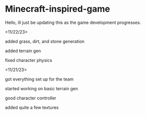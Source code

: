 # Minecraft-inspired-game

Hello, ill just be updating this as the game development progresses.

<11/22/23>

added grass, dirt, and stone generation

added terrain gen

fixed character physics

<11/21/23>

got everything set up for the team

started working on basic terrain gen

good character controller

added quite a few textures
